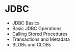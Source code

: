 # JDBC

  + JDBC Basics
  + Basic JDBC Operations
  + Calling Stored Procedures
  + Transactions and Metadata
  + BLOBs and CLOBs
